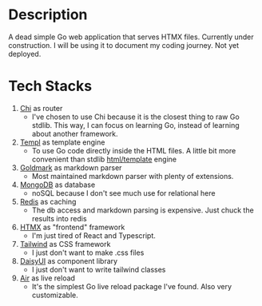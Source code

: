 # Description

A dead simple Go web application that serves HTMX files. Currently under construction. I will be using it to document my coding journey. Not yet deployed.

# Tech Stacks

1. [Chi](https://go-chi.io) as router
    - I've chosen to use Chi because it is the closest thing to raw Go stdlib. This way, I can focus on learning Go, instead of learning about another framework.
2. [Templ](https://templ.guide/) as template engine
    - To use Go code directly inside the HTML files. A little bit more convenient than stdlib [html/template](https://pkg.go.dev/html/template) engine
3. [Goldmark](https://github.com/yuin/goldmark) as markdown parser
    - Most maintained markdown parser with plenty of extensions.
4. [MongoDB](https://www.mongodb.com/) as database
    - noSQL because I don't see much use for relational here
5. [Redis](https://redis.io/) as caching
    - The db access and markdown parsing is expensive. Just chuck the results into redis
6. [HTMX](https://htmx.org/) as "frontend" framework
    - I'm just tired of React and Typescript.
7. [Tailwind](https://tailwindcss.com/) as CSS framework
    - I just don't want to make .css files
8. [DaisyUI](https://daisyui.com/) as component library
    - I just don't want to write tailwind classes
9. [Air](https://github.com/cosmtrek/air) as live reload
    - It's the simplest Go live reload package I've found. Also very customizable.
